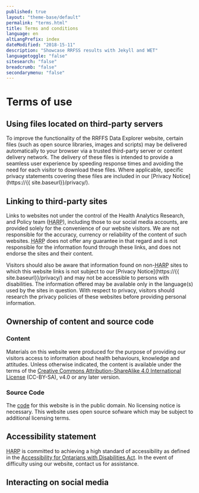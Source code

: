 ```yaml
---
published: true
layout: "theme-base/default"
permalink: "terms.html"
title: Terms and conditions
language: en
altLangPrefix: index
dateModified: "2018-15-11"
description: "Showcase RRFSS results with Jekyll and WET"
languagetoggle: "false"
sitesearch: "false"
breadcrumb: "false"
secondarymenu: "false"
---
```

# Terms of use
## Using files located on third-party servers
To improve the functionality of the RRFFS Data Explorer website, certain files (such as open source libraries, images and scripts) may be delivered automatically to your browser via a trusted third-party server or content delivery network. The delivery of these files is intended to provide a seamless user experience by speeding response times and avoiding the need for each visitor to download these files. Where applicable, specific privacy statements covering these files are included in our [Privacy Notice](https://{{ site.baseurl}}/privacy/).
## Linking to third-party sites
Links to websites not under the control of the Health Analytics Research, and Policy team (<abbr title="Health Analytics Research, and Policy team">HARP</abbr>), including those to our social media accounts, are provided solely for the convenience of our website visitors. We are not responsible for the accuracy, currency or reliability of the content of such websites. <abbr title="Health Analytics Research, and Policy team">HARP</abbr> does not offer any guarantee in that regard and is not responsible for the information found through these links, and does not endorse the sites and their content.

Visitors should also be aware that information found on non-<abbr title="Health Analytics Research, and Policy team">HARP</abbr> sites to which this website links is not subject to our [Privacy Notice](https://{{ site.baseurl}}/privacy/) and may not be accessible to persons with disabilities. The information offered may be available only in the language(s) used by the sites in question. With respect to privacy, visitors should research the privacy policies of these websites before providing personal information.
## Ownership of content and source code
### Content
Materials on this website were produced for the purpose of providing our visitors access to information about health behaviours, knowledge and attitudes. Unless otherwise indicated, the content is available under the terms of the <a rel="license" href="http://creativecommons.org/licenses/by-sa/4.0/">Creative Commons Attribution-ShareAlike 4.0 International License</a> (CC-BY-SA), v4.0 or any later version.
### Source Code
The [code](https://github.com/DurhamRegionHARP/RRFSS-data-explorer) for this website is in the public domain. No licensing notice is necessary. This website uses open source sofware which may be subject to additional licensing terms.
## Accessibility statement
<abbr title="Health Analytics Research, and Policy team">HARP</abbr> is committed to achieving a high standard of accessibility as defined in the [Accessibility for Ontarians with Disabilities Act](https://www.ontario.ca/laws/statute/05a11). In the event of difficulty using our website, contact us for assistance.
## Interacting on social media
